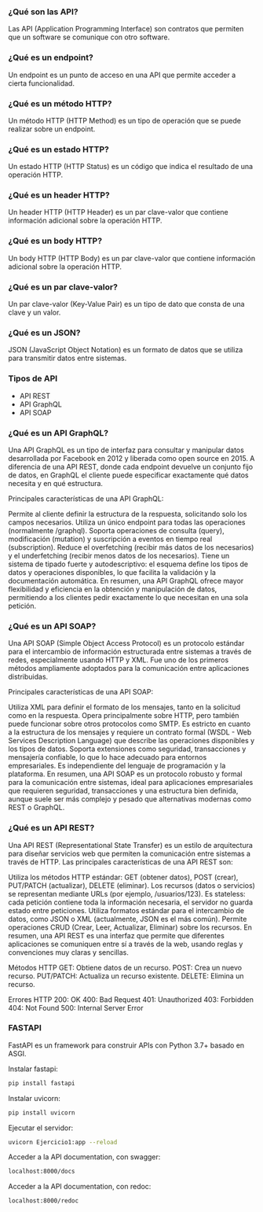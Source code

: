 ### ¿Qué son las API?
Las API (Application Programming Interface) son contratos que permiten que un software se comunique con otro software. 

### ¿Qué es un endpoint?    
Un endpoint es un punto de acceso en una API que permite acceder a cierta funcionalidad.

### ¿Qué es un método HTTP?
Un método HTTP (HTTP Method) es un tipo de operación que se puede realizar sobre un endpoint.

### ¿Qué es un estado HTTP?
Un estado HTTP (HTTP Status) es un código que indica el resultado de una operación HTTP.

### ¿Qué es un header HTTP?
Un header HTTP (HTTP Header) es un par clave-valor que contiene información adicional sobre la operación HTTP.

### ¿Qué es un body HTTP?
Un body HTTP (HTTP Body) es un par clave-valor que contiene información adicional sobre la operación HTTP.

### ¿Qué es un par clave-valor?
Un par clave-valor (Key-Value Pair) es un tipo de dato que consta de una clave y un valor.

### ¿Qué es un JSON?
JSON (JavaScript Object Notation) es un formato de datos que se utiliza para transmitir datos entre sistemas.

### Tipos de API
- API REST
- API GraphQL
- API SOAP


### ¿Qué es un API GraphQL?
Una API GraphQL es un tipo de interfaz para consultar y manipular datos desarrollada por Facebook en 2012 y liberada como open source en 2015. A diferencia de una API REST, donde cada endpoint devuelve un conjunto fijo de datos, en GraphQL el cliente puede especificar exactamente qué datos necesita y en qué estructura.

Principales características de una API GraphQL:

Permite al cliente definir la estructura de la respuesta, solicitando solo los campos necesarios.
Utiliza un único endpoint para todas las operaciones (normalmente /graphql).
Soporta operaciones de consulta (query), modificación (mutation) y suscripción a eventos en tiempo real (subscription).
Reduce el overfetching (recibir más datos de los necesarios) y el underfetching (recibir menos datos de los necesarios).
Tiene un sistema de tipado fuerte y autodescriptivo: el esquema define los tipos de datos y operaciones disponibles, lo que facilita la validación y la documentación automática.
En resumen, una API GraphQL ofrece mayor flexibilidad y eficiencia en la obtención y manipulación de datos, permitiendo a los clientes pedir exactamente lo que necesitan en una sola petición.

### ¿Qué es un API SOAP?
Una API SOAP (Simple Object Access Protocol) es un protocolo estándar para el intercambio de información estructurada entre sistemas a través de redes, especialmente usando HTTP y XML. Fue uno de los primeros métodos ampliamente adoptados para la comunicación entre aplicaciones distribuidas.

Principales características de una API SOAP:

Utiliza XML para definir el formato de los mensajes, tanto en la solicitud como en la respuesta.
Opera principalmente sobre HTTP, pero también puede funcionar sobre otros protocolos como SMTP.
Es estricto en cuanto a la estructura de los mensajes y requiere un contrato formal (WSDL - Web Services Description Language) que describe las operaciones disponibles y los tipos de datos.
Soporta extensiones como seguridad, transacciones y mensajería confiable, lo que lo hace adecuado para entornos empresariales.
Es independiente del lenguaje de programación y la plataforma.
En resumen, una API SOAP es un protocolo robusto y formal para la comunicación entre sistemas, ideal para aplicaciones empresariales que requieren seguridad, transacciones y una estructura bien definida, aunque suele ser más complejo y pesado que alternativas modernas como REST o GraphQL.

### ¿Qué es un API REST?
Una API REST (Representational State Transfer) es un estilo de arquitectura para diseñar servicios web que permiten la comunicación entre sistemas a través de HTTP. Las principales características de una API REST son:

Utiliza los métodos HTTP estándar: GET (obtener datos), POST (crear), PUT/PATCH (actualizar), DELETE (eliminar).
Los recursos (datos o servicios) se representan mediante URLs (por ejemplo, /usuarios/123).
Es stateless: cada petición contiene toda la información necesaria, el servidor no guarda estado entre peticiones.
Utiliza formatos estándar para el intercambio de datos, como JSON o XML (actualmente, JSON es el más común).
Permite operaciones CRUD (Crear, Leer, Actualizar, Eliminar) sobre los recursos.
En resumen, una API REST es una interfaz que permite que diferentes aplicaciones se comuniquen entre sí a través de la web, usando reglas y convenciones muy claras y sencillas.

Métodos HTTP
GET: Obtiene datos de un recurso.
POST: Crea un nuevo recurso.
PUT/PATCH: Actualiza un recurso existente.
DELETE: Elimina un recurso.

Errores HTTP
200: OK
400: Bad Request
401: Unauthorized
403: Forbidden
404: Not Found
500: Internal Server Error

### FASTAPI
FastAPI es un framework para construir APIs con Python 3.7+ basado en ASGI. 

Instalar fastapi:
```bash
pip install fastapi
```

Instalar uvicorn:
```bash
pip install uvicorn
```

Ejecutar el servidor:
```bash
uvicorn Ejercicio1:app --reload
```

Acceder a la API documentation, con swagger:
```bash
localhost:8000/docs
```

Acceder a la API documentation, con redoc:
```bash
localhost:8000/redoc
```

